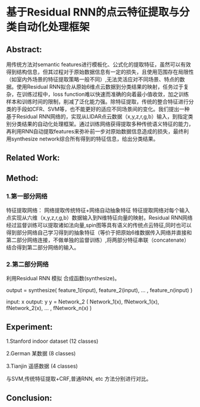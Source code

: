 # 基于Residual RNN的点云特征提取与分类自动化处理框架

## Abstract:
用传统方法对semantic features进行模板化、公式化的提取特征，虽然可以有效得到结构信息，但其过程对于原始数据信息有一定的损失，且使用范围存在局限性（如室内外场景的特征提取策略一般不同）,无法灵活应对不同场景、特点的数据。使用Residual RNN拟合从原始6维点云数据到分类结果的映射，任务过于复杂，在训练过程中，loss function难以快速而准确的向着最小值收敛，加之训练样本和训练时间的限制，削减了泛化能力强。除特征提取，传统的整合特征进行分类的手段如CFR、SVM等，也不能更好的适应不同场景间的变化。我们提出一种基于Residual RNN网络的，实现从LIDAR点云数据（x,y,z,r,g,b）输入，到指定类别分类结果的自动化处理框架。通过训练网络获得提取多种传统语义特征的能力，再利用RNN自动提取features来弥补前一步对原始数据信息造成的损失，最终利用synthesize network综合所有得到的特征信息，给出分类结果。

## Related Work:


## Method:

### 1.第一部分网络
特征提取网络：
网络提取传统特征+网络自动抽象特征
特征提取网络对每个输入点实现从六维（x,y,z,r,g,b）数据输入到N维特征向量的映射。Residual RNN网络经过监督训练可以提取诸如法向量,spin图等具有语义的传统点云特征,同时也可以得到部分网络自己学习得到的抽象特征（等价于把原始6维数据传入网络并直接和第二部分网络连接，不做单独的监督训练）,将两部分特征串联（concatenate）结合得到第二部分网络的输入。

### 2.第二部分网络

利用Residual RNN 模拟  合成函数(synthesize)。

output = synthesize( feature_1(input), feature_2(input), ... , feature_n(input) )

input: x
output: y
y = Network_2 ( Network_1(x), fNetwork_1(x), fNetwork_2(x), ... , fNetwork_n(x) )


## Experiment:

1.Stanford indoor dataset (12 classes)

2.German 某数据 (8 classes)

3.Tianjin 遥感数据 (4 classes)

与SVM,传统特征提取+CRF,普通RNN, etc 方法分别进行对比。

## Conclusion:
